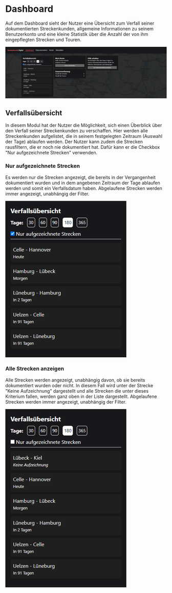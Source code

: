 # Dashboard

Auf dem Dashboard sieht der Nutzer eine Übersicht zum Verfall seiner dokumentierten Streckenkunden, allgemeine Informationen zu seinem Benutzerkonto und eine kleine Statistik über die Anzahl der von ihm eingepflegten Strecken und Touren.

![*](./assets/overview.png)

## Verfallsübersicht

In diesem Modul hat der Nutzer die Möglichkeit, sich einen Überblick über den Verfall seiner Streckenkunden zu verschaffen. Hier werden alle Streckenkunden aufgelistet, die in seinem festgelegten Zeitraum (Auswahl der Tage) ablaufen werden. Der Nutzer kann zudem die Strecken rausfiltern, die er noch nie dokumentiert hat. Dafür kann er die Checkbox "Nur aufgezeichnete Strecken" verwenden.

### Nur aufgezeichnete Strecken

Es werden nur die Strecken angezeigt, die bereits in der Vergangenheit dokumentiert wurden und in dem angebenen Zeitraum der Tage ablaufen werden und somit ein Verfallsdatum haben.
Abgelaufene Strecken werden immer angezeigt, unabhängig der Filter.

![*](./assets/filter_exclusive.png)

### Alle Strecken anzeigen

Alle Strecken werden angezeigt, unabhängig davon, ob sie bereits dokumentiert wurden oder nicht. In diesem Fall wird unter der Strecke "Keine Aufzeichnung" dargestellt und alle Strecken die unter dieses Kriterium fallen, werden ganz oben in der Liste dargestellt. Abgelaufene Strecken werden immer angezeigt, unabhängig der Filter.

![*](./assets/filter_all.png)